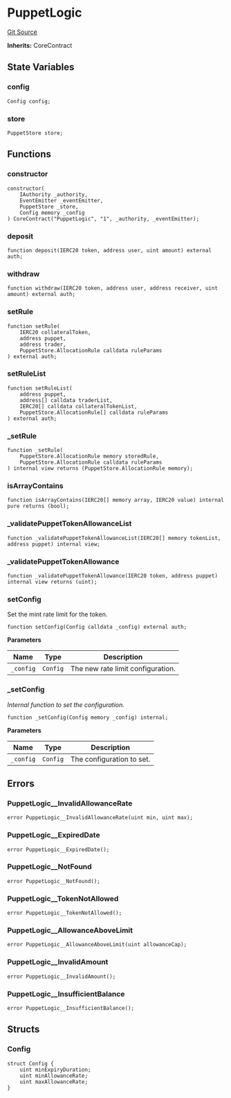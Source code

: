 # PuppetLogic
[Git Source](https://github.com/GMX-Blueberry-Club/puppet-contracts/blob/474b8277cbb576730f09bb3ba6a3b6396a451789/src/puppet/PuppetLogic.sol)

**Inherits:**
CoreContract


## State Variables
### config

```solidity
Config config;
```


### store

```solidity
PuppetStore store;
```


## Functions
### constructor


```solidity
constructor(
    IAuthority _authority,
    EventEmitter _eventEmitter,
    PuppetStore _store,
    Config memory _config
) CoreContract("PuppetLogic", "1", _authority, _eventEmitter);
```

### deposit


```solidity
function deposit(IERC20 token, address user, uint amount) external auth;
```

### withdraw


```solidity
function withdraw(IERC20 token, address user, address receiver, uint amount) external auth;
```

### setRule


```solidity
function setRule(
    IERC20 collateralToken,
    address puppet,
    address trader,
    PuppetStore.AllocationRule calldata ruleParams
) external auth;
```

### setRuleList


```solidity
function setRuleList(
    address puppet,
    address[] calldata traderList,
    IERC20[] calldata collateralTokenList,
    PuppetStore.AllocationRule[] calldata ruleParams
) external auth;
```

### _setRule


```solidity
function _setRule(
    PuppetStore.AllocationRule memory storedRule,
    PuppetStore.AllocationRule calldata ruleParams
) internal view returns (PuppetStore.AllocationRule memory);
```

### isArrayContains


```solidity
function isArrayContains(IERC20[] memory array, IERC20 value) internal pure returns (bool);
```

### _validatePuppetTokenAllowanceList


```solidity
function _validatePuppetTokenAllowanceList(IERC20[] memory tokenList, address puppet) internal view;
```

### _validatePuppetTokenAllowance


```solidity
function _validatePuppetTokenAllowance(IERC20 token, address puppet) internal view returns (uint);
```

### setConfig

Set the mint rate limit for the token.


```solidity
function setConfig(Config calldata _config) external auth;
```
**Parameters**

|Name|Type|Description|
|----|----|-----------|
|`_config`|`Config`|The new rate limit configuration.|


### _setConfig

*Internal function to set the configuration.*


```solidity
function _setConfig(Config memory _config) internal;
```
**Parameters**

|Name|Type|Description|
|----|----|-----------|
|`_config`|`Config`|The configuration to set.|


## Errors
### PuppetLogic__InvalidAllowanceRate

```solidity
error PuppetLogic__InvalidAllowanceRate(uint min, uint max);
```

### PuppetLogic__ExpiredDate

```solidity
error PuppetLogic__ExpiredDate();
```

### PuppetLogic__NotFound

```solidity
error PuppetLogic__NotFound();
```

### PuppetLogic__TokenNotAllowed

```solidity
error PuppetLogic__TokenNotAllowed();
```

### PuppetLogic__AllowanceAboveLimit

```solidity
error PuppetLogic__AllowanceAboveLimit(uint allowanceCap);
```

### PuppetLogic__InvalidAmount

```solidity
error PuppetLogic__InvalidAmount();
```

### PuppetLogic__InsufficientBalance

```solidity
error PuppetLogic__InsufficientBalance();
```

## Structs
### Config

```solidity
struct Config {
    uint minExpiryDuration;
    uint minAllowanceRate;
    uint maxAllowanceRate;
}
```

